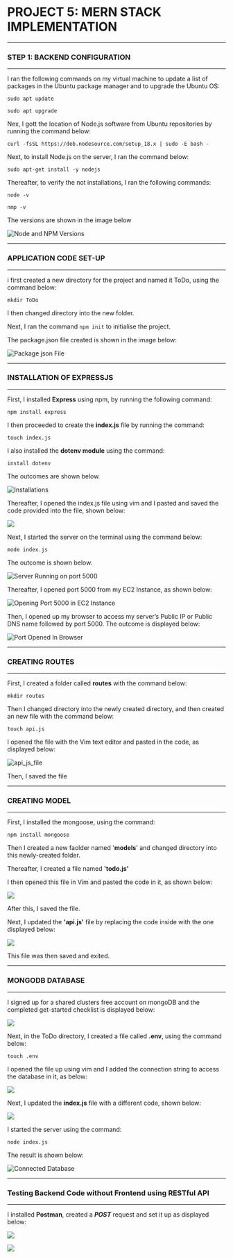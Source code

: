 # **PROJECT 5: MERN STACK IMPLEMENTATION**
___
### **STEP 1: BACKEND CONFIGURATION**
___

I ran the following commands on my virtual machine to update a list of packages in the Ubuntu package manager and to upgrade the Ubuntu OS:

`sudo apt update`

`sudo apt upgrade`

Nex, I gott the location of Node.js software from Ubuntu repositories by running the command below:

`curl -fsSL https://deb.nodesource.com/setup_18.x | sudo -E bash -`

Next, to install Node.js on the server, I ran the command below:

`sudo apt-get install -y nodejs`

Thereafter, to verify the not installations, I ran the following commands:

`node -v `

`nmp -v`

The versions are shown in the image below

![Node and NPM Versions](./images/npm_and_node_versions.PNG "Node and NPM Versions")



---
 ### **APPLICATION CODE SET-UP**
 ---

 i first created a new directory for the project and named it ToDo, using the command below:

 `mkdir ToDo`

 I then changed directory into the new folder.

 Next, I ran the command `npm init` to initialise the project.

 The package.json file created is shown in the image below:


 ![Package json File](./images/package._json-file.PNG "Package json File")


---
 ### **INSTALLATION OF EXPRESSJS**
---

First, I installed **Express** using npm, by running the following command:

`npm install express`

I then proceeded to create the **index.js** file by running the command:

`touch index.js`

I also installed the **dotenv module** using the command:

`install dotenv`

The outcomes are shown below.

![Installations](./images/installations.PNG)


Thereafter, I opened the index.js file using vim and I pasted and saved the code provided into the file, shown below:

![](./images/code.PNG)

Next, I started the server on the terminal using the command below:

`mode index.js `

The outcome is shown below.

![Server Running on port 5000](./images/running-server.PNG "Server Running on port 5000")


Thereafter, I opened port 5000 from my EC2 Instance, as shown below:

![Opening Port 5000 in EC2 Instance](./images/opening-up-port-5000.PNG "Opening Port 5000 in EC2 Instance")


Then, I opened up my browser to access my server’s Public IP or Public DNS name followed by port 5000. The outcome is displayed below:

![Port Opened In Browser](./images/Port%20opened%20in%20browser.PNG "Port Opened In Browser")



---
 ### **CREATING ROUTES**
---



First, I created a folder called **routes** with the command below:

`mkdir routes`

Then I changed directory into the newly created directory, and then created an new file with the command below:


`touch api.js`

I opened the file with the Vim text editor and pasted in the code, as displayed below:

![api_js_file](./images/api-file.PNG)

Then, I saved the file


---
 ### **CREATING MODEL**
 ---

 First, I installed the mongoose, using the command:

 `npm install mongoose`

 Then I created a new faolder named '**models**' and changed directory into this newly-created folder.

 Thereafter, I created a file named **'todo.js'**

 I then opened this file in Vim and pasted the code in it, as shown below:

 ![](./images/todojs-file.PNG)

 After this, I saved the file.


Next, I updated the **'api.js'** file by replacing the code inside with the one displayed below:

![](./images/updated-route.PNG)

This file was then saved and exited.

---
### **MONGODB DATABASE**
---

I signed up for a shared clusters free account on mongoDB and the completed get-started checklist is displayed below:

![](./images/mongoDB.PNG)

Next, in the ToDo directory, I created a file called **.env**, using the command below:

`touch .env`

I opened the file up using vim and I added the connection string to access the database in it, as below:

![](./images/connection-string.PNG)

Next, I updated the **index.js** file with a different code, shown below:

![](./images/updated-indexjs-file.PNG)

I started the server using the command:

`node index.js`

The result is shown below:

![Connected Database](./images/connected-database.PNG "Connected Database")

---
### **Testing Backend Code without Frontend using RESTful API**
---

I installed **Postman**, created a ***POST*** request and set it up as displayed below:

![](./images/postman1.PNG)

![](./images/postman2.PNG)
